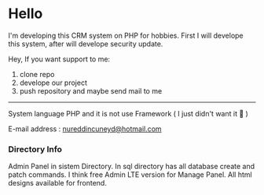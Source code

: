 <h1>Hello</h1> 

I'm developing this CRM system on PHP for hobbies. First I will develope this system, after will develope security update. 

Hey, If you want support to me:
<ol>
<li>clone repo</li>
<li>develope our project</li>
<li>push repository and maybe send mail to me</li>
</ol>
<hr/>

System language PHP and it is not use Framework ( I just didn't want it &#127773; ) 

E-mail address : nureddincuneyd@hotmail.com

<h3>Directory Info</h3>
<p>
Admin Panel in sistem Directory. In sql directory has all database create and patch commands. I think free Admin LTE version for Manage Panel. All html designs available for frontend.
</p>